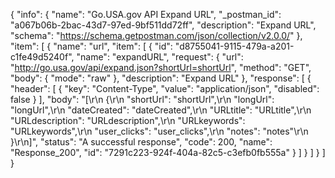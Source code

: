 {
  "info": {
    "name": "Go.USA.gov API Expand URL",
    "_postman_id": "a067b06b-2bac-43d7-97ed-9bf511dd72ff",
    "description": "Expand URL",
    "schema": "https://schema.getpostman.com/json/collection/v2.0.0/"
  },
  "item": [
    {
      "name": "url",
      "item": [
        {
          "id": "d8755041-9115-479a-a201-c1fe49d5240f",
          "name": "expandURL",
          "request": {
            "url": "http://go.usa.gov/api/expand.json?shortUrl=shortUrl",
            "method": "GET",
            "body": {
              "mode": "raw"
            },
            "description": "Expand URL"
          },
          "response": [
            {
              "header": [
                {
                  "key": "Content-Type",
                  "value": "application/json",
                  "disabled": false
                }
              ],
              "body": "[\r\n  {\r\n    \"shortUrl\": \"shortUrl\",\r\n    \"longUrl\": \"longUrl\",\r\n    \"dateCreated\": \"dateCreated\",\r\n    \"URLtitle\": \"URLtitle\",\r\n    \"URLdescription\": \"URLdescription\",\r\n    \"URLkeywords\": \"URLkeywords\",\r\n    \"user_clicks\": \"user_clicks\",\r\n    \"notes\": \"notes\"\r\n  }\r\n]",
              "status": "A successful response",
              "code": 200,
              "name": "Response_200",
              "id": "7291c223-924f-404a-82c5-c3efb0fb555a"
            }
          ]
        }
      ]
    }
  ]
}